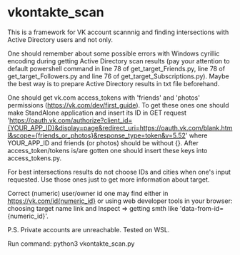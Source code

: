 # vkontakte_scan
This is a framework for VK account scannnig and finding intersections with Active Directory users and not only.

One should remember about some possible errors with Windows cyrillic encoding during getting Active Directory scan results (pay your attention to default powershell command in line 78 of get_target_Friends.py, line 78 of get_target_Followers.py and line 76 of get_target_Subscriptions.py). Maybe the best way is to prepare Active Directory results in txt file beforehand.

One should get vk.com access_tokens with 'friends' and 'photos' permissions (https://vk.com/dev/first_guide). To get these ones one should make StandAlone application and insert its ID in GET request 'https://oauth.vk.com/authorize?client_id={YOUR_APP_ID}&display=page&redirect_uri=https://oauth.vk.com/blank.html&scope={friends_or_photos}&response_type=token&v=5.52' where YOUR_APP_ID and friends (or photos) should be without {}. After access_token/tokens is/are gotten one should insert these keys into access_tokens.py.

For best intersections results do not choose IDs and cities when one's input requested. Use those ones just to get more information about target. 

Correct (numeric) user/owner id one may find either in https://vk.com/id{numeric_id} or using web developer tools in your browser: choosing target name link and Inspect => getting smth like 'data-from-id={numeric_id}'.

P.S. Private accounts are unreachable.
Tested on WSL.

Run command:
python3 vkontakte_scan.py
